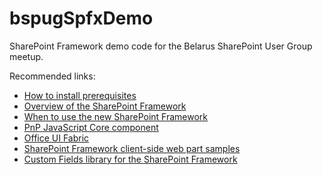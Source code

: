 # bspugSpfxDemo
SharePoint Framework demo code for the Belarus SharePoint User Group meetup.

Recommended links:
* [How to install prerequisites](https://dev.office.com/sharepoint/docs/spfx/set-up-your-development-environment)
* [Overview of the SharePoint Framework](https://dev.office.com/sharepoint/docs/spfx/sharepoint-framework-overview)
* [When to use the new SharePoint Framework](https://blog.mastykarz.nl/when-use-sharepoint-framework/)
* [PnP JavaScript Core component](https://github.com/SharePoint/PnP-JS-Core)
* [Office UI Fabric](https://dev.office.com/fabric)
* [SharePoint Framework client-side web part samples](https://github.com/SharePoint/sp-dev-fx-webparts)
* [Custom Fields library for the SharePoint Framework](https://github.com/OlivierCC/sp-client-custom-fields/)
